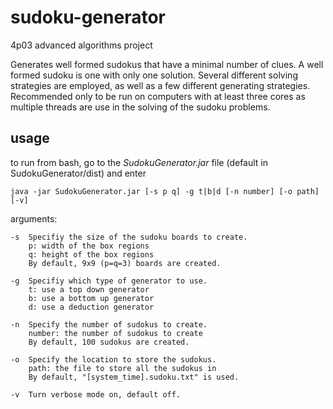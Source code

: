 sudoku-generator
================

4p03 advanced algorithms project

Generates well formed sudokus that have a minimal number of clues. A well formed sudoku is one with only one solution. Several different solving strategies are employed, as well as a few different generating strategies. Recommended only to be run on computers with at least three cores as multiple threads are use in the solving of the sudoku problems.

usage
-----
to run from bash, go to the *SudokuGenerator.jar* file (default in SudokuGenerator/dist) and enter

    java -jar SudokuGenerator.jar [-s p q] -g t|b|d [-n number] [-o path] [-v]

arguments:

    -s  Specifiy the size of the sudoku boards to create.
        p: width of the box regions
        q: height of the box regions
        By default, 9x9 (p=q=3) boards are created.
        
    -g  Specifiy which type of generator to use.
        t: use a top down generator
        b: use a bottom up generator
        d: use a deduction generator
        
    -n  Specify the number of sudokus to create.
        number: the number of sudokus to create
        By default, 100 sudokus are created.
        
    -o  Specify the location to store the sudokus.
        path: the file to store all the sudokus in
        By default, "[system_time].sudoku.txt" is used.
        
    -v  Turn verbose mode on, default off.
